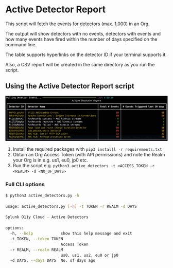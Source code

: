 # Active Detector Report

This script will fetch the events for detectors (max. 1,000) in an Org.

The output will show detectors with no events, detectors with events and how many events have fired within the number of days specified on the command line.

The table supports hyperlinks on the detector ID if your terminal supports it.

Also, a CSV report will be created in the same directory as you run the script.

## Using the Active Detector Report script

![Active Detectors Report](./images/screenshot.png)

1. Install the required packages with `pip3 installl -r requirements.txt`
2. Obtain an Org Access Token (with API permissions) and note the Realm your Org is in e.g. us1, eu0, jp0 etc.
3. Run the script e.g. `python3 active_detectors -t <ACCESS_TOKEN -r <REALM> -d <NO_OF_DAYS>`

### Full CLI options

``` bash
$ python3 active_detectors.py -h

usage: active_detectors.py [-h] -t TOKEN -r REALM -d DAYS

Splunk O11y Cloud - Active Detectors

options:
  -h, --help            show this help message and exit
  -t TOKEN, --token TOKEN
                        Access Token
  -r REALM, --realm REALM
                        us0, us1, us2, eu0 or jp0
  -d DAYS, --days DAYS  No. of days ago
```
